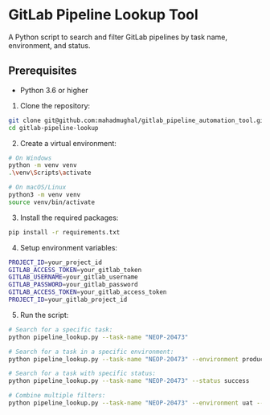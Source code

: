 # GitLab Pipeline Lookup Tool

A Python script to search and filter GitLab pipelines by task name, environment, and status.

## Prerequisites

- Python 3.6 or higher

1. Clone the repository:
```bash
git clone git@github.com:mahadmughal/gitlab_pipeline_automation_tool.git
cd gitlab-pipeline-lookup
```

2. Create a virtual environment:
```bash
# On Windows
python -m venv venv
.\venv\Scripts\activate

# On macOS/Linux
python3 -m venv venv
source venv/bin/activate
```

3. Install the required packages:
```bash
pip install -r requirements.txt
```

4. Setup environment variables:
```bash
PROJECT_ID=your_project_id
GITLAB_ACCESS_TOKEN=your_gitlab_token
GITLAB_USERNAME=your_gitlab_username
GITLAB_PASSWORD=your_gitlab_password
GITLAB_ACCESS_TOKEN=your_gitlab_access_token
PROJECT_ID=your_gitlab_project_id
```

5. Run the script:
```bash
# Search for a specific task:
python pipeline_lookup.py --task-name "NEOP-20473"

# Search for a task in a specific environment:
python pipeline_lookup.py --task-name "NEOP-20473" --environment production

# Search for a task with specific status:
python pipeline_lookup.py --task-name "NEOP-20473" --status success

# Combine multiple filters:
python pipeline_lookup.py --task-name "NEOP-20473" --environment uat --status failed
```
